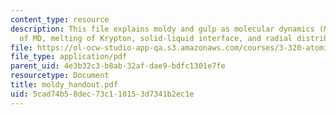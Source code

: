 ```yaml
---
content_type: resource
description: This file explains moldy and gulp as molecular dynamics (MD) codes, summary
  of MD, melting of Krypton, solid-liquid interface, and radial distribution function.
file: https://ol-ocw-studio-app-qa.s3.amazonaws.com/courses/3-320-atomistic-computer-modeling-of-materials-sma-5107-spring-2005/5cad74b58dec73c110153d7341b2ec1e_moldy_handout.pdf
file_type: application/pdf
parent_uid: 4e3b32c3-b8ab-32af-dae9-bdfc1301e7fe
resourcetype: Document
title: moldy_handout.pdf
uid: 5cad74b5-8dec-73c1-1015-3d7341b2ec1e
---
```

